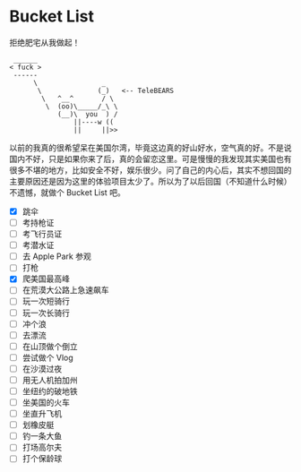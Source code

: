 # Bucket List

拒绝肥宅从我做起！

```
 ______
< fuck >
 ------
      \                _
       \              (_)   <-- TeleBEARS
        \   ^__^       / \
         \  (oo)\_____/_\ \
            (__)\  you  ) /
                ||----w ((
                ||     ||>>
```

以前的我真的很希望呆在美国尔湾，毕竟这边真的好山好水，空气真的好。不是说国内不好，只是如果你来了后，真的会留恋这里。可是慢慢的我发现其实美国也有很多不堪的地方，比如安全不好，娱乐很少。问了自己的内心后，其实不想回国的主要原因还是因为这里的体验项目太少了。所以为了以后回国（不知道什么时候）不遗憾，就做个 Bucket List 吧。

* [x] 跳伞
* [ ] 考持枪证
* [ ] 考飞行员证
* [ ] 考潜水证
* [ ] 去 Apple Park 参观
* [ ] 打枪
* [x] 爬美国最高峰
* [ ] 在荒漠大公路上急速飙车
* [ ] 玩一次短骑行
* [ ] 玩一次长骑行
* [ ] 冲个浪
* [ ] 去漂流
* [ ] 在山顶做个倒立
* [ ] 尝试做个 Vlog
* [ ] 在沙漠过夜
* [ ] 用无人机拍加州
* [ ] 坐纽约的破地铁
* [ ] 坐美国的火车
* [ ] 坐直升飞机
* [ ] 划橡皮艇
* [ ] 钓一条大鱼
* [ ] 打场高尔夫
* [ ] 打个保龄球
